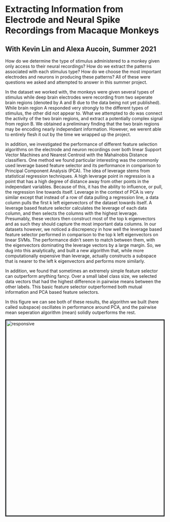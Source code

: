 # Extracting Information from Electrode and Neural Spike Recordings from Macaque Monkeys
## With Kevin Lin and Alexa Aucoin, Summer 2021
How do we determine the type of stimulus administered to a monkey given only access to their neural recordings? How do we extract the patterns associated with each stimulus type? How do we choose the most important electrodes and neurons in producing these patterns? All of these were questions we asked and attempted to answer in this summer project. 

In the dataset we worked with, the monkeys were given several types of stimulus while deep brain electrodes were recording from two seperate brain regions (denoted by A and B due to the data being not yet published). While brain region A responded very strongly to the different types of stimulus, the other did not appear to. What we attempted to do was connect the activity of the two brain regions, and extract a potentially complex signal from region B. We obtained a preliminary finding that the two brain regions may be encoding nearly independant information. However, we werent able to entirely flesh it out by the time we wrapped up the project. 

In addition, we investigated the performance of different feature selection algorithms on the electrode and neuron recordings over both linear Support Vector Machines and Nearest Centroid with the Mahalnobis Distance classifiers. One method we found particular interesting was the commonly used leverage based feature selector and its performance in comparison to Principal Component Analysis (PCA). The idea of leverage stems from statistical regression techniques. A high leverage point in regression is a point that has a high degree of distance away from other points in the independant variables. Because of this, it has the ability to influence, or pull, the regression line towards itself. Leverage in the context of PCA is very similar except that instead of a row of data pulling a regression line, a data column pulls the first k left eigenvectors of the dataset towards itself. A leverage based feature selector calculates the leverage of each data column, and then selects the columns with the highest leverage. Presumably, these vectors then construct most of the top k eigenvectors and as such they should capture the most important data columns. In our datasets however, we noticed a discrepency in how well the leverage based feature selector performed in comparison to the top k left eigenvectors on linear SVMs. The performance didn't seem to match between them, with the eigenvectors dominating the leverage vectors by a large margin. So, we dug into this analytically, and built a new algorithm that, while more computationally expensive than leverage, actually constructs a subspace that is nearer to the left k eigenvectors and performs more similarly. 

In addition, we found that sometimes an extremely simple feature selector can outperform anything fancy. Over a small label class size, we selected data vectors that had the highest difference in pairwise means between the other labels. This basic feature selector outperformed both mutual information and PCA based feature selectors. 

In this figure we can see both of these results, the algorithm we built (here called subspace) oscillates in performance around PCA, and the pairwise mean seperation algorithm (mean) solidly outperforms the rest. 

<img src = "./images/Monkeys.png" alt="responsive" style="border:solid #292b2c;width:65vw;height:auto"/>